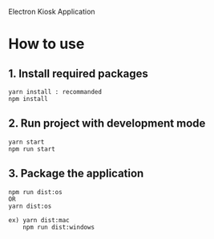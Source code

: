 Electron Kiosk Application

# How to use

## 1. Install required packages

    yarn install : recommanded
    npm install

## 2. Run project with development mode

    yarn start
    npm run start

## 3. Package the application

    npm run dist:os
    OR
    yarn dist:os

    ex)	yarn dist:mac
    	npm run dist:windows
